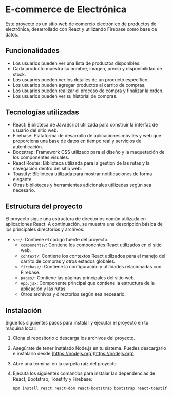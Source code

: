 # E-commerce de Electrónica

Este proyecto es un sitio web de comercio electrónico de productos de electrónica, desarrollado con React y utilizando Firebase como base de datos.

## Funcionalidades

- Los usuarios pueden ver una lista de productos disponibles.
- Cada producto muestra su nombre, imagen, precio y disponibilidad de stock.
- Los usuarios pueden ver los detalles de un producto específico.
- Los usuarios pueden agregar productos al carrito de compras.
- Los usuarios pueden realizar el proceso de compra y finalizar la orden.
- Los usuarios pueden ver su historial de compras.

## Tecnologías utilizadas

- React: Biblioteca de JavaScript utilizada para construir la interfaz de usuario del sitio web.
- Firebase: Plataforma de desarrollo de aplicaciones móviles y web que proporciona una base de datos en tiempo real y servicios de autenticación.
- Bootstrap: Framework CSS utilizado para el diseño y la maquetación de los componentes visuales.
- React Router: Biblioteca utilizada para la gestión de las rutas y la navegación dentro del sitio web.
- Toastify: Biblioteca utilizada para mostrar notificaciones de forma elegante.
- Otras bibliotecas y herramientas adicionales utilizadas según sea necesario.

## Estructura del proyecto

El proyecto sigue una estructura de directorios común utilizada en aplicaciones React. A continuación, se muestra una descripción básica de los principales directorios y archivos:

- `src/`: Contiene el código fuente del proyecto.
  - `components/`: Contiene los componentes React utilizados en el sitio web.
  - `context/`: Contiene los contextos React utilizados para el manejo del carrito de compras y otros estados globales.
  - `firebase/`: Contiene la configuración y utilidades relacionadas con Firebase.
  - `pages/`: Contiene las páginas principales del sitio web.
  - `App.jsx`: Componente principal que contiene la estructura de la aplicación y las rutas.
  - Otros archivos y directorios según sea necesario.

## Instalación

Sigue los siguientes pasos para instalar y ejecutar el proyecto en tu máquina local:

1. Clona el repositorio o descarga los archivos del proyecto.

2. Asegúrate de tener instalado Node.js en tu sistema. Puedes descargarlo e instalarlo desde [https://nodejs.org](https://nodejs.org).

3. Abre una terminal en la carpeta raíz del proyecto.

4. Ejecuta los siguientes comandos para instalar las dependencias de React, Bootstrap, Toastify y Firebase:

   ```bash
   npm install react react-dom react-bootstrap bootstrap react-toastify firebase
